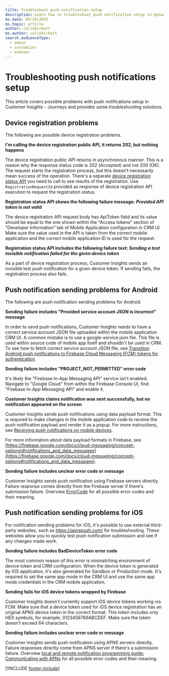 ```yaml
---
title: Troubleshoot push notification setup
description: Learn how to troubleshoot push notification setup in Dynamics 365 Customer Insights - Journeys.
ms.date: 05/20/2025
ms.topic: article
author: colinbirkett
ms.author: colinbirkett
search.audienceType: 
  - admin
  - customizer
  - enduser
---
```


# Troubleshooting push notifications setup

This article covers possible problems with push notifications setup in Customer Insights - Journeys and provides some troubleshooting solutions.

## Device registration problems

The following are possible device registration problems.

**I'm calling the device registration public API, it returns 202, but nothing happens**

The device registration public API returns in asynchronous manner. This is a reason why the response status code is 202 (Accepted) and not 200 (OK). The request starts the registration process, but this doesn't necessarily mean success of the operation. There's a separate [device registration status API](developer-push-device-registration.md#device-registration-status) you need to call to see results of the registration. Use `RegistrationRequestId` provided as response of device registration API execution to request the registration status.

**Registration status API shows the following failure message: *Provided API token is not valid***

The device registration API request body has ApiToken field and its value should be equal to the one shown within the "Access tokens" section of "Developer Information" tab of Mobile Application configuration in CRM UI. Make sure the value used in the API is taken from the correct mobile application and the correct mobile application ID is used for the request.

**Registration status API includes the following failure text: *Sending a test invisible notification failed for the given device token***

As a part of device registration process, Customer Insights sends an invisible test push notification for a given device token. If sending fails, the registration process also fails.

## Push notification sending problems for Android

The following are push notification sending problems for Android.

**Sending failure includes "Provided service account JSON is incorrect" message**

In order to send push notifications, Customer Insights needs to have a correct service account JSON file uploaded within the mobile application CRM UI. A common mistake is to use a google-service.json file. This file is used within source code of mobile app itself and shouldn't be used in CRM. To see how to fetch correct service account JSON file, see [Transition Android push notifications to Firebase Cloud Messaging (FCM) tokens for authentication](push-notification-fcm-token-transition.md).

**Sending failure includes "PROJECT_NOT_PERMITTED" error code**

It's likely the "Firebase In-App Messaging API" service isn't enabled. Navigate to "Google Cloud" from within the Firebase Console UI, find "Firebase In-App Messaging API" and enable it.

**Customer Insights claims notification was sent successfully, but no notification appeared on the screen**

Customer Insights sends push notifications using data payload format. This is required to make changes in the mobile application code to receive the push notification payload and render it as a popup. For more instructions, see [Receiving push notifications on mobile devices](developer-notifications.md).

For more information about data payload formats in Firebase, see [https://firebase.google.com/docs/cloud-messaging/concept-options\#notifications_and_data_messages](https://firebase.google.com/docs/cloud-messaging/concept-options#notifications_and_data_messages).

**Sending failure includes unclear error code or message**

Customer Insights sends push notification using Firebase servers directly. Failure response comes directly from the Firebase server if there's submission failure. Overview [ErrorCode](https://firebase.google.com/docs/reference/fcm/rest/v1/ErrorCode) for all possible error codes and their meaning.

## Push notification sending problems for iOS

For notification sending problems for iOS, it's possible to use external third-party websites, such as <https://apnspush.com/> for troubleshooting. These websites allow you to quickly test push notification submission and see if any changes made work.

**Sending failure includes BadDeviceToken error code**

The most common reason of this error is mismatching environment of device token and CRM configuration. When the device token is generated by iOS application, it's also generated for Sandbox or Production mode. It's required to set the same app mode in the CRM UI and use the same app mode credentials in the CRM mobile application.

**Sending fails for iOS device tokens wrapped by Firebase**

Customer Insights doesn't currently support iOS device tokens working via FCM. Make sure that a device token used for iOS device registration has an original APNS device token in the correct format. This token includes only HEX symbols, for example, 0123456789ABCDEF. Make sure the token doesn't exceed 64 characters.

**Sending failure includes unclear error code or message**

Customer Insights sends push notification using APNS servers directly. Failure responses directly come from APNS server if there's a submission failure. Overview [local and remote notification programming guide: Communicating with APNs](https://developer.apple.com/library/archive/documentation/NetworkingInternet/Conceptual/RemoteNotificationsPG/CommunicatingwithAPNs.html#//apple_ref/doc/uid/TP40008194-CH11-SW17) for all possible error codes and their meaning.

[!INCLUDE [footer-include](./includes/footer-banner.md)]
